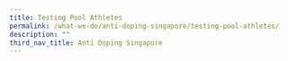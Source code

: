 ```yaml
---
title: Testing Pool Athletes
permalink: /what-we-do/anti-doping-singapore/testing-pool-athletes/
description: ""
third_nav_title: Anti Doping Singapore
---
```

